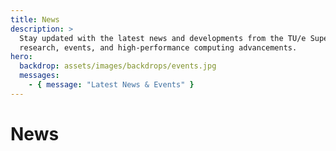 ```yaml
---
title: News
description: >
  Stay updated with the latest news and developments from the TU/e Supercomputing Center, featuring insights on 
  research, events, and high-performance computing advancements.
hero:
  backdrop: assets/images/backdrops/events.jpg
  messages:
    - { message: "Latest News & Events" }
---
```


# News
